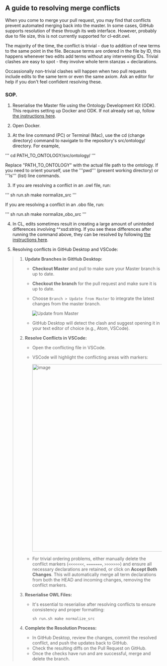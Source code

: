 ## A guide to resolving merge conflicts

When you come to merge your pull request, you may find that conflicts prevent automated merging back into the master.  In some cases, GitHub supports resolution of these through its web interface. However, probably due to file size, this is not currently supported for cl-edit.owl.

The majority of the time, the conflict is trivial - due to addition of new terms to the same point in the file. Because terms are ordered in the file by ID, this happens whenever two edits add terms without any intervening IDs. Trivial clashes are easy to spot - they involve whole term stanzas + declarations.  

Occassionally non-trivial clashes will happen when two pull requests include edits to the same term or even the same axiom. Ask an editor for help if you don't feel confident resolving these.  

### SOP.

1. Reserialise the Master file using the Ontology Development Kit (ODK). This requires setting up Docker and ODK. If not already set up, follow [the instructions here](https://oboacademy.github.io/obook/howto/odk-setup/).

2. Open Docker.

3. At the line command (PC) or Terminal (Mac), use the cd (change directory) command to navigate to the repository's src/ontology/ directory.
 For example,

 '''
 cd PATH_TO_ONTOLOGY/src/ontology/
 '''

 Replace "PATH_TO_ONTOLOGY" with the actual file path to the ontology. If you need to orient yourself, use the '''pwd''' (present working directory) or '''ls''' (list) line commands.

 3. If you are resolving a conflict in an .owl file, run:

 '''
sh run.sh make normalize_src
 '''

 If you are resolving a conflict in an .obo file, run:

 '''
sh run.sh make normalize_obo_src
 '''

4. In CL, edits sometimes result in creating a large amount of uninteded differences involving ^^xsd:string. If you see these differences after running the command above, they can be resolved by following [the instructions here](https://obophenotype.github.io/cell-ontology/Fixing_xsdstring_diffs/).

5. Resolving conflicts in GitHub Desktop and VSCode:
   
  > 1) **Update Branches in GitHub Desktop:**
   >
   >    * **Checkout Master** and pull to make sure your Master branch is up to date.
   >    * **Checkout the branch** for the pull request and make sure it is up to date.
   >    * Choose `Branch > Update from Master` to integrate the latest changes from the master branch.
   >     
   >      ![Update from Master](https://user-images.githubusercontent.com/112839/112127621-89af9f00-8bbd-11eb-8613-f3a2b8166085.png)
   >    
   >    * GitHub Desktop will detect the clash and suggest opening it in your text editor of choice (e.g., Atom, VSCode).
   > 
   > 2) **Resolve Conflicts in VSCode:**
   >
   >    * Open the conflicting file in VSCode.
   >    * VSCode will highlight the conflicting areas with markers:
   >      
   >      <img width="603" alt="image" src="https://github.com/user-attachments/assets/345a9671-f3bf-4d69-a534-2995b19a09ab">
   >      
   >    * For trivial ordering problems, either manually delete the conflict markers (`<<<<<<<`, `=======`, `>>>>>>>`) and ensure all necessary declarations are retained, or click on **Accept Both Changes**. This will automatically merge all term declarations from both the HEAD and incoming changes, removing the conflict markers.
   >
   > 3) **Reserialise OWL Files:**
   >
   >    * It's essential to reserialise after resolving conflicts to ensure consistency and proper formatting:
   >
   >      ```
   >      sh run.sh make normalize_src
   >      ```
   >
   > 4) **Complete the Resolution Process:**
   >
   >    * In GitHub Desktop, review the changes, commit the resolved conflict, and push the updates back to GitHub.
   >    * Check the resulting diffs on the Pull Request on GitHub.
   >    * Once the checks have run and are successful, merge and delete the branch.
